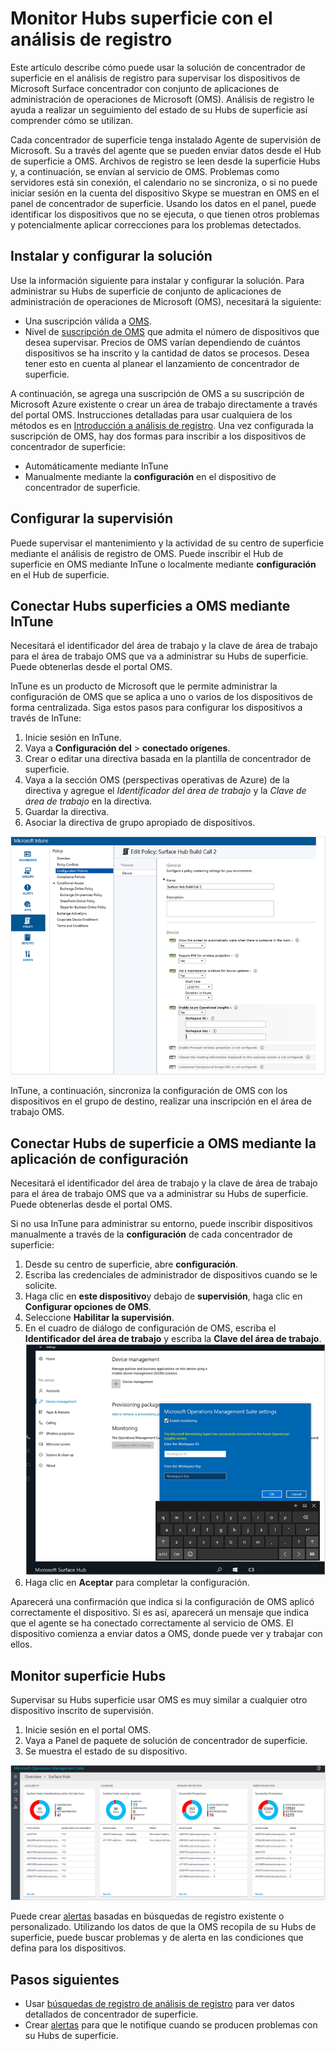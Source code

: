 <properties
    pageTitle="Supervisar Hubs superficies con el análisis de registro | Microsoft Azure"
    description="Utilice la solución de superficie concentrador para realizar un seguimiento del estado de su Hubs de superficie y comprender cómo se utilizan."
    services="log-analytics"
    documentationCenter=""
    authors="bandersmsft"
    manager="jwhit"
    editor=""/>

<tags
    ms.service="log-analytics"
    ms.workload="na"
    ms.tgt_pltfrm="na"
    ms.devlang="na"
    ms.topic="article"
    ms.date="08/11/2016"
    ms.author="banders"/>

# <a name="monitor-surface-hubs-with-log-analytics"></a>Monitor Hubs superficie con el análisis de registro

Este artículo describe cómo puede usar la solución de concentrador de superficie en el análisis de registro para supervisar los dispositivos de Microsoft Surface concentrador con conjunto de aplicaciones de administración de operaciones de Microsoft (OMS). Análisis de registro le ayuda a realizar un seguimiento del estado de su Hubs de superficie así comprender cómo se utilizan.

Cada concentrador de superficie tenga instalado Agente de supervisión de Microsoft. Su a través del agente que se pueden enviar datos desde el Hub de superficie a OMS. Archivos de registro se leen desde la superficie Hubs y, a continuación, se envían al servicio de OMS. Problemas como servidores está sin conexión, el calendario no se sincroniza, o si no puede iniciar sesión en la cuenta del dispositivo Skype se muestran en OMS en el panel de concentrador de superficie. Usando los datos en el panel, puede identificar los dispositivos que no se ejecuta, o que tienen otros problemas y potencialmente aplicar correcciones para los problemas detectados.


## <a name="installing-and-configuring-the-solution"></a>Instalar y configurar la solución

Use la información siguiente para instalar y configurar la solución. Para administrar su Hubs de superficie de conjunto de aplicaciones de administración de operaciones de Microsoft (OMS), necesitará la siguiente:

- Una suscripción válida a [OMS](http://www.microsoft.com/oms).
- Nivel de [suscripción de OMS](https://azure.microsoft.com/pricing/details/log-analytics/) que admita el número de dispositivos que desea supervisar. Precios de OMS varían dependiendo de cuántos dispositivos se ha inscrito y la cantidad de datos se procesos. Desea tener esto en cuenta al planear el lanzamiento de concentrador de superficie.

A continuación, se agrega una suscripción de OMS a su suscripción de Microsoft Azure existente o crear un área de trabajo directamente a través del portal OMS. Instrucciones detalladas para usar cualquiera de los métodos es en [Introducción a análisis de registro](log-analytics-get-started.md). Una vez configurada la suscripción de OMS, hay dos formas para inscribir a los dispositivos de concentrador de superficie:

- Automáticamente mediante InTune
- Manualmente mediante la **configuración** en el dispositivo de concentrador de superficie.

## <a name="set-up-monitoring"></a>Configurar la supervisión

Puede supervisar el mantenimiento y la actividad de su centro de superficie mediante el análisis de registro de OMS. Puede inscribir el Hub de superficie en OMS mediante InTune o localmente mediante **configuración** en el Hub de superficie.

## <a name="connect-surface-hubs-to-oms-through-intune"></a>Conectar Hubs superficies a OMS mediante InTune

Necesitará el identificador del área de trabajo y la clave de área de trabajo para el área de trabajo OMS que va a administrar su Hubs de superficie. Puede obtenerlas desde el portal OMS.

InTune es un producto de Microsoft que le permite administrar la configuración de OMS que se aplica a uno o varios de los dispositivos de forma centralizada. Siga estos pasos para configurar los dispositivos a través de InTune:

1. Inicie sesión en InTune.
2. Vaya a **Configuración del** > **conectado orígenes**.
3. Crear o editar una directiva basada en la plantilla de concentrador de superficie.
4. Vaya a la sección OMS (perspectivas operativas de Azure) de la directiva y agregue el *Identificador del área de trabajo* y la *Clave de área de trabajo* en la directiva.
5. Guardar la directiva.
6. Asociar la directiva de grupo apropiado de dispositivos.

  ![Directiva de InTune](./media/log-analytics-surface-hubs/intune.png)

InTune, a continuación, sincroniza la configuración de OMS con los dispositivos en el grupo de destino, realizar una inscripción en el área de trabajo OMS.

## <a name="connect-surface-hubs-to-oms-using-the-settings-app"></a>Conectar Hubs de superficie a OMS mediante la aplicación de configuración

Necesitará el identificador del área de trabajo y la clave de área de trabajo para el área de trabajo OMS que va a administrar su Hubs de superficie. Puede obtenerlas desde el portal OMS.

Si no usa InTune para administrar su entorno, puede inscribir dispositivos manualmente a través de la **configuración** de cada concentrador de superficie:

1. Desde su centro de superficie, abre **configuración**.
2. Escriba las credenciales de administrador de dispositivos cuando se le solicite.
3. Haga clic en **este dispositivo**y debajo de **supervisión**, haga clic en **Configurar opciones de OMS**.
4. Seleccione **Habilitar la supervisión**.
6. En el cuadro de diálogo de configuración de OMS, escriba el **Identificador del área de trabajo** y escriba la **Clave del área de trabajo**.  
  ![Configuración](./media/log-analytics-surface-hubs/settings.png)
7. Haga clic en **Aceptar** para completar la configuración.

Aparecerá una confirmación que indica si la configuración de OMS aplicó correctamente el dispositivo. Si es así, aparecerá un mensaje que indica que el agente se ha conectado correctamente al servicio de OMS. El dispositivo comienza a enviar datos a OMS, donde puede ver y trabajar con ellos.

## <a name="monitor-surface-hubs"></a>Monitor superficie Hubs

Supervisar su Hubs superficie usar OMS es muy similar a cualquier otro dispositivo inscrito de supervisión.

1. Inicie sesión en el portal OMS.
2. Vaya a Panel de paquete de solución de concentrador de superficie.
3. Se muestra el estado de su dispositivo.

  ![Panel de concentrador de superficie](./media/log-analytics-surface-hubs/surface-hub-dashboard.png)

Puede crear [alertas](log-analytics-alerts.md) basadas en búsquedas de registro existente o personalizado. Utilizando los datos de que la OMS recopila de su Hubs de superficie, puede buscar problemas y de alerta en las condiciones que defina para los dispositivos.


## <a name="next-steps"></a>Pasos siguientes

- Usar [búsquedas de registro de análisis de registro](log-analytics-log-searches.md) para ver datos detallados de concentrador de superficie.
- Crear [alertas](log-analytics-alerts.md) para que le notifique cuando se producen problemas con su Hubs de superficie.
